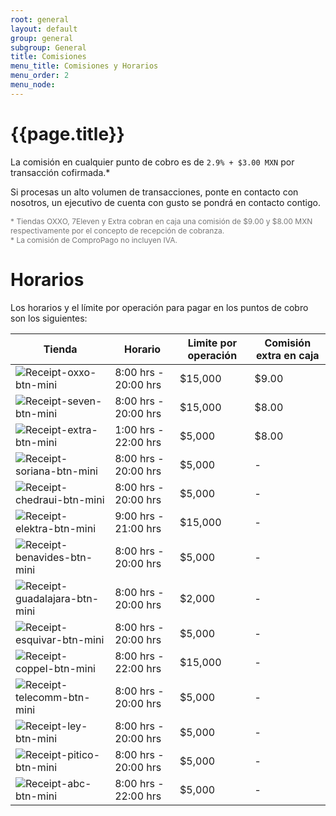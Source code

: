 ```yaml
---
root: general
layout: default
group: general
subgroup: General
title: Comisiones
menu_title: Comisiones y Horarios
menu_order: 2
menu_node: 
---
```


# {{page.title}}

La comisión en cualquier punto de cobro es de `2.9% + $3.00 MXN` por transacción cofirmada.*

Si procesas un alto volumen de transacciones, ponte en contacto con nosotros, un ejecutivo de cuenta con gusto se pondrá en contacto contigo.

<p style="color:#777; font-size:12px">* Tiendas OXXO, 7Eleven y Extra cobran en caja una comisión de $9.00 y $8.00 MXN respectivamente por el concepto de recepción de cobranza.<br>* La comisión de ComproPago no incluyen IVA.</p>


# Horarios

Los horarios y el límite por operación para pagar en los puntos de cobro son los siguientes:

<table class="table table-hover">
      <thead>
          <tr>
            <th class="span2">Tienda</th>
            <th class="span2"><span class="line"></span>Horario</th>
            <th class="span2"><span class="line"></span>Limite por operación</th>
            <th class="span2"><span class="line"></span>Comisión extra en caja</th>
          </tr>
      </thead>
      <tbody>
          <tr>
            <td><img alt="Receipt-oxxo-btn-mini" src="{{site.baseurl}}/assets/print/receipt-oxxo-btn-mini-c2982533e5ea5df5f8b7ff384ab989ef.png" data-pin-nopin="true"></td>
            <td>8:00 hrs - 20:00 hrs</td>
            <td>$15,000</td>
            <td>$9.00</td>
          </tr>
          <tr>
            <td><img alt="Receipt-seven-btn-mini" src="{{site.baseurl}}/assets/print/receipt-seven-btn-mini-0ea3f9396cafc5132f84679e58605ab9.png" data-pin-nopin="true"></td>
            <td>8:00 hrs - 20:00 hrs</td>
            <td>$15,000</td>
            <td>$8.00</td>
          </tr>
          <tr>
            <td><img alt="Receipt-extra-btn-mini" src="{{site.baseurl}}/assets/print/receipt-extra-btn-mini-a1f22184d7ab66e7876f1cfa5fac6282.png" data-pin-nopin="true"></td>
            <td>1:00 hrs - 22:00 hrs</td>
            <td>$5,000</td>
            <td>$8.00</td>
          </tr>
          <!-- <tr>
            <td></td>
            <td>7:00 hrs - 22:00 hrs</td>
            <td>$15,000</td>
            <td>-</td>
          </tr>
          <tr>
            <td></td>
            <td>7:00 hrs - 22:00 hrs</td>
            <td>$15,000</td>
            <td>-</td>
          </tr> -->
          <tr>
            <td><img alt="Receipt-soriana-btn-mini" src="{{site.baseurl}}/assets/print/receipt-soriana-btn-mini-80e4504e715b01ad1159e3f906e83542.png" data-pin-nopin="true"></td>
            <td>8:00 hrs - 20:00 hrs</td>
            <td>$5,000</td>
            <td>-</td>
          </tr>
          <tr>
            <td><img alt="Receipt-chedraui-btn-mini" src="{{site.baseurl}}/assets/print/receipt-chedraui-btn-mini-25795d21a41fc2d6012938498f11885d.png"></td>
            <td>8:00 hrs - 20:00 hrs</td>
            <td>$5,000</td>
            <td>-</td>
          </tr>
          <!-- <tr>
            <td></td>
            <td>7:00 hrs - 22:00 hrs</td>
            <td>$15,000</td>
            <td>-</td>
          </tr>
          <tr>
            <td></td>
            <td>7:00 hrs - 22:00 hrs</td>
            <td>$15,000</td>
            <td>-</td>
          </tr> -->
          <tr>
            <td><img alt="Receipt-elektra-btn-mini" src="{{site.baseurl}}/assets/print/receipt-elektra-btn-mini-41a21677f6d5e70fd03319b5032c5c8a.png"></td>
            <td>9:00 hrs - 21:00 hrs</td>
            <td>$15,000</td>
            <td>-</td>
          </tr>
          <tr>
            <td><img alt="Receipt-benavides-btn-mini" src="{{site.baseurl}}/assets/print/receipt-benavides-btn-mini-d62e341f2aff5854f70880f0601e576a.png"></td>
            <td>8:00 hrs - 20:00 hrs</td>
            <td>$5,000</td>
            <td>-</td>
          </tr>
          <tr>
            <td><img alt="Receipt-guadalajara-btn-mini" src="{{site.baseurl}}/assets/print/receipt-guadalajara-btn-mini-6d23828f752739b8f06645030950342d.png" data-pin-nopin="true"></td>
            <td>8:00 hrs - 20:00 hrs</td>
            <td>$2,000</td>
            <td>-</td>
          </tr>
          <tr>
            <td><img alt="Receipt-esquivar-btn-mini" src="{{site.baseurl}}/assets/print/receipt-esquivar-btn-mini-d5d34933aa086533ef308ed8a4a7f65d.png"></td>
            <td>8:00 hrs - 20:00 hrs</td>
            <td>$5,000</td>
            <td>-</td>
          </tr>
          <tr>
            <td><img alt="Receipt-coppel-btn-mini" src="{{site.baseurl}}/assets/print/receipt-coppel-btn-mini-df88a48560062c4e1e67cd164e6f183f.png"></td>
            <td>8:00 hrs - 22:00 hrs</td>
            <td>$15,000</td>
            <td>-</td>
          </tr>
          <tr>
            <td><img alt="Receipt-telecomm-btn-mini" src="{{site.baseurl}}/assets/print/receipt-telecomm-btn-mini-927aafc3c0684bbfe1d53ec783533696.png"></td>
            <td>8:00 hrs - 20:00 hrs</td>
            <td>$5,000</td>
            <td>-</td>
          </tr>
          <tr>
            <td><img alt="Receipt-ley-btn-mini" src="{{site.baseurl}}/assets/print/receipt-ley-btn-mini-2d0a65943173d81698bec75868f728e7.png"></td>
            <td>8:00 hrs - 20:00 hrs</td>
            <td>$5,000</td>
            <td>-</td>
          </tr>
          <tr>
            <td><img alt="Receipt-pitico-btn-mini" src="{{site.baseurl}}/assets/print/receipt-pitico-btn-mini-19c9c6c400e8e0ba059325e0a4336e77.png"></td>
            <td>8:00 hrs - 20:00 hrs</td>
            <td>$5,000</td>
            <td>-</td>
          </tr>
          <tr>
            <td><img alt="Receipt-abc-btn-mini" src="{{site.baseurl}}/assets/print/receipt-abc-btn-mini-a10acfc6cbfbd4652cbccf985d7ec295.png"></td>
            <td>8:00 hrs - 22:00 hrs</td>
            <td>$5,000</td>
            <td>-</td>
          </tr>
      </tbody>
</table>